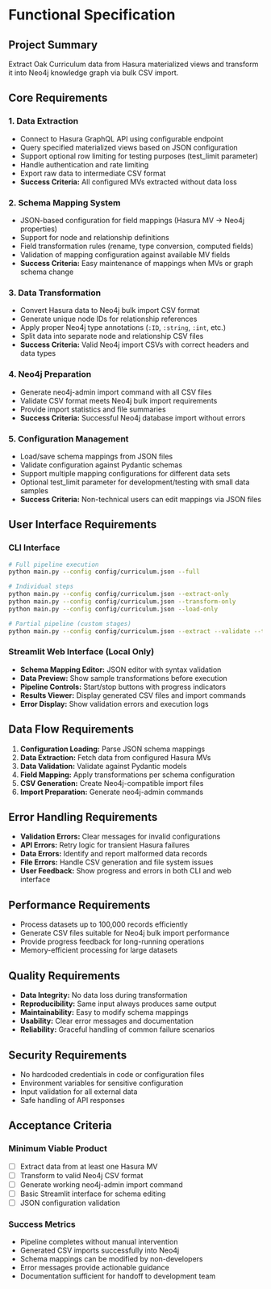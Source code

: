 # Functional Specification

## Project Summary
Extract Oak Curriculum data from Hasura materialized views and transform it into Neo4j knowledge graph via bulk CSV import.

## Core Requirements

### 1. Data Extraction
- Connect to Hasura GraphQL API using configurable endpoint
- Query specified materialized views based on JSON configuration
- Support optional row limiting for testing purposes (test_limit parameter)
- Handle authentication and rate limiting
- Export raw data to intermediate CSV format
- **Success Criteria:** All configured MVs extracted without data loss

### 2. Schema Mapping System
- JSON-based configuration for field mappings (Hasura MV → Neo4j properties)
- Support for node and relationship definitions
- Field transformation rules (rename, type conversion, computed fields)
- Validation of mapping configuration against available MV fields
- **Success Criteria:** Easy maintenance of mappings when MVs or graph schema change

### 3. Data Transformation
- Convert Hasura data to Neo4j bulk import CSV format
- Generate unique node IDs for relationship references
- Apply proper Neo4j type annotations (`:ID`, `:string`, `:int`, etc.)
- Split data into separate node and relationship CSV files
- **Success Criteria:** Valid Neo4j import CSVs with correct headers and data types

### 4. Neo4j Preparation
- Generate neo4j-admin import command with all CSV files
- Validate CSV format meets Neo4j bulk import requirements
- Provide import statistics and file summaries
- **Success Criteria:** Successful Neo4j database import without errors

### 5. Configuration Management
- Load/save schema mappings from JSON files
- Validate configuration against Pydantic schemas
- Support multiple mapping configurations for different data sets
- Optional test_limit parameter for development/testing with small data samples
- **Success Criteria:** Non-technical users can edit mappings via JSON files

## User Interface Requirements

### CLI Interface
```bash
# Full pipeline execution
python main.py --config config/curriculum.json --full

# Individual steps
python main.py --config config/curriculum.json --extract-only
python main.py --config config/curriculum.json --transform-only
python main.py --config config/curriculum.json --load-only

# Partial pipeline (custom stages)
python main.py --config config/curriculum.json --extract --validate --transform
```

### Streamlit Web Interface (Local Only)
- **Schema Mapping Editor:** JSON editor with syntax validation
- **Data Preview:** Show sample transformations before execution
- **Pipeline Controls:** Start/stop buttons with progress indicators
- **Results Viewer:** Display generated CSV files and import commands
- **Error Display:** Show validation errors and execution logs

## Data Flow Requirements

1. **Configuration Loading:** Parse JSON schema mappings
2. **Data Extraction:** Fetch data from configured Hasura MVs
3. **Data Validation:** Validate against Pydantic models
4. **Field Mapping:** Apply transformations per schema configuration
5. **CSV Generation:** Create Neo4j-compatible import files
6. **Import Preparation:** Generate neo4j-admin commands

## Error Handling Requirements

- **Validation Errors:** Clear messages for invalid configurations
- **API Errors:** Retry logic for transient Hasura failures
- **Data Errors:** Identify and report malformed data records
- **File Errors:** Handle CSV generation and file system issues
- **User Feedback:** Show progress and errors in both CLI and web interface

## Performance Requirements

- Process datasets up to 100,000 records efficiently
- Generate CSV files suitable for Neo4j bulk import performance
- Provide progress feedback for long-running operations
- Memory-efficient processing for large datasets

## Quality Requirements

- **Data Integrity:** No data loss during transformation
- **Reproducibility:** Same input always produces same output
- **Maintainability:** Easy to modify schema mappings
- **Usability:** Clear error messages and documentation
- **Reliability:** Graceful handling of common failure scenarios

## Security Requirements

- No hardcoded credentials in code or configuration files
- Environment variables for sensitive configuration
- Input validation for all external data
- Safe handling of API responses

## Acceptance Criteria

### Minimum Viable Product
- [ ] Extract data from at least one Hasura MV
- [ ] Transform to valid Neo4j CSV format
- [ ] Generate working neo4j-admin import command
- [ ] Basic Streamlit interface for schema editing
- [ ] JSON configuration validation

### Success Metrics
- Pipeline completes without manual intervention
- Generated CSV imports successfully into Neo4j
- Schema mappings can be modified by non-developers
- Error messages provide actionable guidance
- Documentation sufficient for handoff to development team